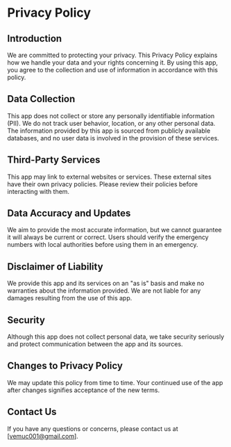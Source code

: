 # Privacy Policy

## Introduction
We are committed to protecting your privacy. This Privacy Policy explains how we handle your data and your rights concerning it. By using this app, you agree to the collection and use of information in accordance with this policy.

## Data Collection
This app does not collect or store any personally identifiable information (PII). We do not track user behavior, location, or any other personal data. The information provided by this app is sourced from publicly available databases, and no user data is involved in the provision of these services.

## Third-Party Services
This app may link to external websites or services. These external sites have their own privacy policies. Please review their policies before interacting with them.

## Data Accuracy and Updates
We aim to provide the most accurate information, but we cannot guarantee it will always be current or correct. Users should verify the emergency numbers with local authorities before using them in an emergency.

## Disclaimer of Liability
We provide this app and its services on an "as is" basis and make no warranties about the information provided. We are not liable for any damages resulting from the use of this app.

## Security
Although this app does not collect personal data, we take security seriously and protect communication between the app and its sources.

## Changes to Privacy Policy
We may update this policy from time to time. Your continued use of the app after changes signifies acceptance of the new terms.

## Contact Us
If you have any questions or concerns, please contact us at [vemuc001@gmail.com].
